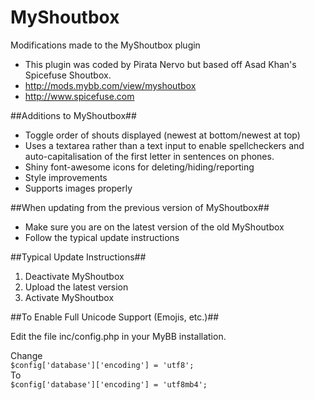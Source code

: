 # MyShoutbox
Modifications made to the MyShoutbox plugin

* This plugin was coded by Pirata Nervo but based off Asad Khan's Spicefuse Shoutbox.
* http://mods.mybb.com/view/myshoutbox
* http://www.spicefuse.com

##Additions to MyShoutbox##
* Toggle order of shouts displayed (newest at bottom/newest at top)
* Uses a textarea rather than a text input to enable spellcheckers and auto-capitalisation of the first letter in sentences on phones.
* Shiny font-awesome icons for deleting/hiding/reporting
* Style improvements
* Supports images properly


##When updating from the previous version of MyShoutbox##
* Make sure you are on the latest version of the old MyShoutbox
* Follow the typical update instructions

##Typical  Update Instructions##
1. Deactivate MyShoutbox
2. Upload the latest version
3. Activate MyShoutbox

##To Enable Full Unicode Support (Emojis, etc.)##

Edit the file inc/config.php in your MyBB installation.

Change<br>
`$config['database']['encoding'] = 'utf8';`<br>
To<br>
`$config['database']['encoding'] = 'utf8mb4';`<br>

